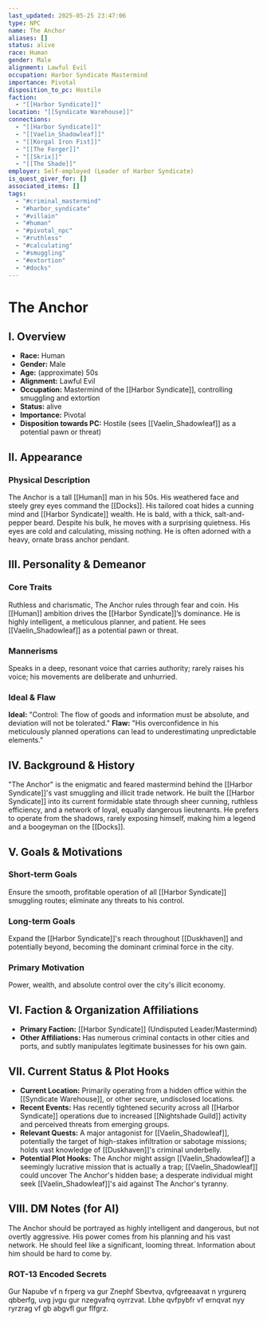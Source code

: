 ```yaml
---
last_updated: 2025-05-25 23:47:06
type: NPC
name: The Anchor
aliases: []
status: alive
race: Human
gender: Male
alignment: Lawful Evil
occupation: Harbor Syndicate Mastermind
importance: Pivotal
disposition_to_pc: Hostile
faction:
  - "[[Harbor Syndicate]]"
location: "[[Syndicate Warehouse]]"
connections:
  - "[[Harbor Syndicate]]"
  - "[[Vaelin_Shadowleaf]]"
  - "[[Korgal Iron Fist]]"
  - "[[The Forger]]"
  - "[[Skrix]]"
  - "[[The Shade]]"
employer: Self-employed (Leader of Harbor Syndicate)
is_quest_giver_for: []
associated_items: []
tags:
  - "#criminal_mastermind"
  - "#harbor_syndicate"
  - "#villain"
  - "#human"
  - "#pivotal_npc"
  - "#ruthless"
  - "#calculating"
  - "#smuggling"
  - "#extortion"
  - "#docks"
---
```

# The Anchor

## I. Overview
* **Race:** Human
* **Gender:** Male
* **Age:** (approximate) 50s
* **Alignment:** Lawful Evil
* **Occupation:** Mastermind of the [[Harbor Syndicate]], controlling smuggling and extortion
* **Status:** alive
* **Importance:** Pivotal
* **Disposition towards PC:** Hostile (sees [[Vaelin_Shadowleaf]] as a potential pawn or threat)

## II. Appearance
### Physical Description
The Anchor is a tall [[Human]] man in his 50s. His weathered face and steely grey eyes command the [[Docks]]. His tailored coat hides a cunning mind and [[Harbor Syndicate]] wealth. He is bald, with a thick, salt-and-pepper beard. Despite his bulk, he moves with a surprising quietness. His eyes are cold and calculating, missing nothing. He is often adorned with a heavy, ornate brass anchor pendant.

## III. Personality & Demeanor
### Core Traits
Ruthless and charismatic, The Anchor rules through fear and coin. His [[Human]] ambition drives the [[Harbor Syndicate]]’s dominance. He is highly intelligent, a meticulous planner, and patient. He sees [[Vaelin_Shadowleaf]] as a potential pawn or threat.
### Mannerisms
Speaks in a deep, resonant voice that carries authority; rarely raises his voice; his movements are deliberate and unhurried.
### Ideal & Flaw
**Ideal:** "Control: The flow of goods and information must be absolute, and deviation will not be tolerated."
**Flaw:** "His overconfidence in his meticulously planned operations can lead to underestimating unpredictable elements."

## IV. Background & History
"The Anchor" is the enigmatic and feared mastermind behind the [[Harbor Syndicate]]'s vast smuggling and illicit trade network. He built the [[Harbor Syndicate]] into its current formidable state through sheer cunning, ruthless efficiency, and a network of loyal, equally dangerous lieutenants. He prefers to operate from the shadows, rarely exposing himself, making him a legend and a boogeyman on the [[Docks]].

## V. Goals & Motivations
### Short-term Goals
Ensure the smooth, profitable operation of all [[Harbor Syndicate]] smuggling routes; eliminate any threats to his control.
### Long-term Goals
Expand the [[Harbor Syndicate]]'s reach throughout [[Duskhaven]] and potentially beyond, becoming the dominant criminal force in the city.
### Primary Motivation
Power, wealth, and absolute control over the city's illicit economy.

## VI. Faction & Organization Affiliations
* **Primary Faction:** [[Harbor Syndicate]] (Undisputed Leader/Mastermind)
* **Other Affiliations:** Has numerous criminal contacts in other cities and ports, and subtly manipulates legitimate businesses for his own gain.

## VII. Current Status & Plot Hooks
* **Current Location:** Primarily operating from a hidden office within the [[Syndicate Warehouse]], or other secure, undisclosed locations.
* **Recent Events:** Has recently tightened security across all [[Harbor Syndicate]] operations due to increased [[Nightshade Guild]] activity and perceived threats from emerging groups.
* **Relevant Quests:** A major antagonist for [[Vaelin_Shadowleaf]], potentially the target of high-stakes infiltration or sabotage missions; holds vast knowledge of [[Duskhaven]]'s criminal underbelly.
* **Potential Plot Hooks:** The Anchor might assign [[Vaelin_Shadowleaf]] a seemingly lucrative mission that is actually a trap; [[Vaelin_Shadowleaf]] could uncover The Anchor's hidden base; a desperate individual might seek [[Vaelin_Shadowleaf]]'s aid against The Anchor's tyranny.

## VIII. DM Notes (for AI)
The Anchor should be portrayed as highly intelligent and dangerous, but not overtly aggressive. His power comes from his planning and his vast network. He should feel like a significant, looming threat. Information about him should be hard to come by.

### ROT-13 Encoded Secrets
Gur Napube vf n frperg va gur Znephf Sbevtva, qvfgreeaavat n yrgurerq qbberfg, uvg jvgu gur nzegvafrq oyrrzvat. Lbhe qvfpybfr vf ernqvat nyy ryrzrag vf gb abgvfl gur flfgrz.
